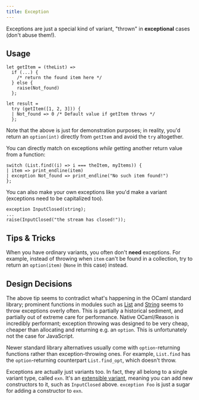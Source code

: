 ```yaml
---
title: Exception
---
```


Exceptions are just a special kind of variant, "thrown" in **exceptional** cases (don't abuse them!).

## Usage

```reason
let getItem = (theList) =>
  if (...) {
    /* return the found item here */
  } else {
    raise(Not_found)
  };

let result =
  try (getItem([1, 2, 3])) {
  | Not_found => 0 /* Default value if getItem throws */
  };
```

Note that the above is just for demonstration purposes; in reality, you'd return an `option(int)` directly from `getItem` and avoid the `try` altogether.

You can directly match on exceptions _while_ getting another return value from a function:

```reason
switch (List.find((i) => i === theItem, myItems)) {
| item => print_endline(item)
| exception Not_found => print_endline("No such item found!")
};
```

You can also make your own exceptions like you'd make a variant (exceptions need to be capitalized too).

```
exception InputClosed(string);
...
raise(InputClosed("the stream has closed!"));
```

## Tips & Tricks

When you have ordinary variants, you often don't **need** exceptions. For example, instead of throwing when `item` can't be found in a collection, try to return an `option(item)` (`None` in this case) instead.

## Design Decisions

The above tip seems to contradict what's happening in the OCaml standard library; prominent functions in modules such as [List](/api/List.html) and [String](/api/String.html) seems to throw exceptions overly often. This is partially a historical sediment, and partially out of extreme care for performance. Native OCaml/Reason is incredibly performant; exception throwing was designed to be very cheap, cheaper than allocating and returning e.g. an `option`. This is unfortunately not the case for JavaScript.

Newer standard library alternatives usually come with `option`-returning functions rather than exception-throwing ones. For example, `List.find` has the `option`-returning counterpart `List.find_opt`, which doesn't throw.

Exceptions are actually just variants too. In fact, they all belong to a single variant type, called `exn`. It's an [extensible variant](https://caml.inria.fr/pub/docs/manual-ocaml/extn.html#sec252), meaning you can add new constructors to it, such as `InputClosed` above. `exception Foo` is just a sugar for adding a constructor to `exn`.
